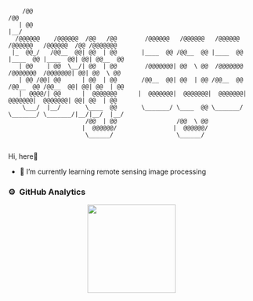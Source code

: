  ```

     /@@                                                                                 /@@          
    | @@                                                                                |__/          
   /@@@@@@    /@@@@@@  /@@   /@@        /@@@@@@   /@@@@@@   /@@@@@@   /@@@@@@   /@@@@@@  /@@ /@@@@@@@ 
  |_  @@_/   /@@__  @@| @@  | @@       |____  @@ /@@__  @@ |____  @@ |____  @@ |____  @@| @@| @@__  @@
    | @@    | @@  \__/| @@  | @@        /@@@@@@@| @@  \ @@  /@@@@@@@  /@@@@@@@  /@@@@@@@| @@| @@  \ @@
    | @@ /@@| @@      | @@  | @@       /@@__  @@| @@  | @@ /@@__  @@ /@@__  @@ /@@__  @@| @@| @@  | @@
    |  @@@@/| @@      |  @@@@@@@      |  @@@@@@@|  @@@@@@@|  @@@@@@@|  @@@@@@@|  @@@@@@@| @@| @@  | @@
     \___/  |__/       \____  @@       \_______/ \____  @@ \_______/ \_______/ \_______/|__/|__/  |__/
                       /@@  | @@                 /@@  \ @@                                            
                      |  @@@@@@/                |  @@@@@@/                                            
                       \______/                  \______/                                                
  
```  


Hi, here👋
- 🔭 I’m currently learning remote sensing image processing


### ⚙️ &nbsp;GitHub Analytics

<p align="center">
<a href="https://github.com/try-agaaain">
  <img height="180em" src="https://github-readme-stats-eight-theta.vercel.app/api?username=try-agaaain&show_icons=true&theme=algolia&include_all_commits=true&count_private=true"/>
</a>
</p>
